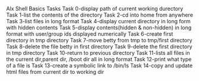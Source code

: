 Alx Shell Basics Tasks
Task 0-display path of current working durectory
Task 1-list the contents of the directory
Task 2-cd into home from anywhere
Task 3-list files in long format
Task 4-display current directory in long form with hidden contents
Task 5-display contents(hidden & non-hidden) in long format with user/group ids displayed numerically
Task 6-create first directory in tmp directory
Task 7-move betty from tmp to tmp/first directory
Task 8-delete the file betty in first directory
Task 9-delete the first directory in tmp directory
Task 10-return to previous directory
Task 11-lists all files in the current dir,parent dir, /boot dir all in long format
Task 12-print what type of a file is 
Task 13-create a symbolic link to /bin/ls
Task 14-copy and update html files from current dir to working dir

